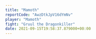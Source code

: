 ```yaml
---
title: "Mamoth"
reportCode: "AwzDtkJpV16dYmNv"
player: "Mamoth"
fight: "Gruul the Dragonkiller"
date: 2021-09-15T19:58:37.879000+00:00
---
```

